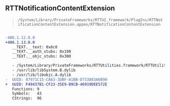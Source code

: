 ## RTTNotificationContentExtension

> `/System/Library/PrivateFrameworks/RTTUI.framework/PlugIns/RTTNotificationContentExtension.appex/RTTNotificationContentExtension`

```diff

-406.1.12.0.0
+406.1.13.0.0
   __TEXT.__text: 0x6c0
   __TEXT.__auth_stubs: 0x190
   __TEXT.__objc_stubs: 0x300

   - /System/Library/PrivateFrameworks/RTTUtilities.framework/RTTUtilities
   - /usr/lib/libSystem.B.dylib
   - /usr/lib/libobjc.A.dylib
-  UUID: 07971C15-CA63-3DBF-A1BB-D733883A6B90
+  UUID: F49437B1-CF23-35E9-B9CB-46919DEE572E
   Functions: 9
   Symbols:   43
   CStrings:  96

```
